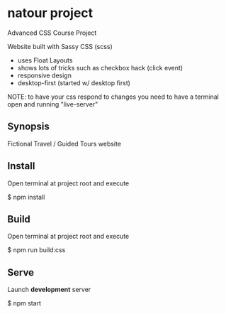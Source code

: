 # natour project

Advanced CSS Course Project

Website built with Sassy CSS (scss)

- uses Float Layouts
- shows lots of tricks such as checkbox hack (click event)
- responsive design
- desktop-first (started w/ desktop first)


NOTE: to have your css respond to changes you need to have a terminal open and running "live-server"

## Synopsis

Fictional Travel / Guided Tours website

## Install

Open terminal at project root and execute

  $ npm install

## Build

Open terminal at project root and execute

  $ npm run build:css

## Serve

Launch **development** server

  $ npm start